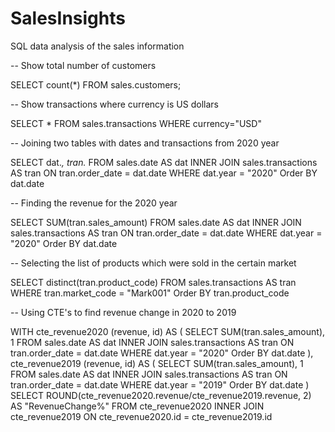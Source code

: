 # SalesInsights
SQL data analysis of the sales information


--  Show total number of customers


SELECT count(*) FROM sales.customers;


--  Show transactions where currency is US dollars


SELECT * FROM sales.transactions 
WHERE currency="USD"


-- Joining two tables with dates and transactions from 2020 year

SELECT dat.*, tran.* 
FROM sales.date AS dat
 INNER JOIN sales.transactions AS tran
 ON tran.order_date = dat.date
WHERE dat.year = "2020"
Order BY dat.date


-- Finding the revenue for the 2020 year


SELECT SUM(tran.sales_amount) 
FROM sales.date AS dat
  INNER JOIN sales.transactions AS tran
  ON tran.order_date = dat.date
WHERE dat.year = "2020"
Order BY dat.date


-- Selecting the list of products which were sold in the certain market


SELECT distinct(tran.product_code) 
FROM sales.transactions AS tran
WHERE tran.market_code = "Mark001"
Order BY tran.product_code


-- Using CTE's to find revenue change in 2020 to 2019


WITH cte_revenue2020 (revenue, id)
AS
(
SELECT SUM(tran.sales_amount), 1 
FROM sales.date AS dat
INNER JOIN sales.transactions AS tran
ON tran.order_date = dat.date
WHERE dat.year = "2020"
Order BY dat.date
),
cte_revenue2019 (revenue, id)
AS
(
SELECT SUM(tran.sales_amount), 1 
FROM sales.date AS dat
INNER JOIN sales.transactions AS tran
ON tran.order_date = dat.date
WHERE dat.year = "2019"
Order BY dat.date
)
SELECT ROUND(cte_revenue2020.revenue/cte_revenue2019.revenue, 2) AS "RevenueChange%" 
FROM cte_revenue2020
INNER JOIN cte_revenue2019
ON cte_revenue2020.id = cte_revenue2019.id
